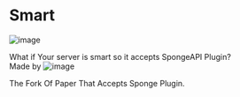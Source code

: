 # Smart
![image](https://github.com/user-attachments/assets/05bd93f3-3113-4bca-8477-43e4dfbea612)

What if Your server is smart so it accepts SpongeAPI Plugin?\
Made by ![image](https://github.com/user-attachments/assets/b817ae66-faa5-467d-b41f-167ad1ce6ec9)

The Fork Of Paper That Accepts Sponge Plugin. 

# 
